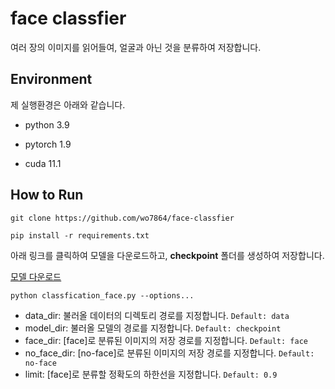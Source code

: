 # face classfier

여러 장의 이미지를 읽어들여, 얼굴과 아닌 것을 분류하여 저장합니다.

## Environment

제 실행환경은 아래와 같습니다.

- python 3.9

- pytorch 1.9
- cuda 11.1

## How to Run

```
git clone https://github.com/wo7864/face-classfier
```

```
pip install -r requirements.txt
```

아래 링크를 클릭하여 모델을 다운로드하고, **checkpoint** 폴더를 생성하여 저장합니다.

[모델 다운로드](https://drive.google.com/file/d/1kX6034aTPtBUpirtAEfQ-7FX_J0ztjD6/view?usp=sharing)

```
python classfication_face.py --options...
```

- data_dir: 불러올 데이터의 디렉토리 경로를 지정합니다.
  `Default: data`
- model_dir: 불러올 모델의 경로를 지정합니다.
  `Default: checkpoint`
- face_dir:  [face]로 분류된 이미지의 저장 경로를 지정합니다.
  `Default: face`
- no_face_dir: [no-face]로 분류된 이미지의 저장 경로를 지정합니다.
  `Default: no-face`
- limit: [face]로 분류할 정확도의 하한선을 지정합니다.
  `Default: 0.9`



